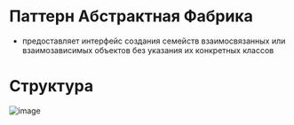 # Паттерн Абстрактная Фабрика 
- предоставляет интерфейс создания семейств взаимосвязанных или взаимозависимых объектов без указания их конкретных классов
#
# Структура
![image](https://github.com/user-attachments/assets/faa16601-9dc3-49ef-8f07-538d3a7f996e)

